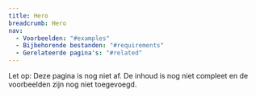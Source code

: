 ```yaml
---
title: Hero
breadcrumb: Hero
nav:
  - Voorbeelden: "#examples"
  - Bijbehorende bestanden: "#requirements"
  - Gerelateerde pagina's: "#related"
---
```


<p class="warning">
  <span>Let op:</span>
  Deze pagina is nog niet af. De inhoud is nog niet compleet en de voorbeelden zijn nog niet toegevoegd.
</p>
